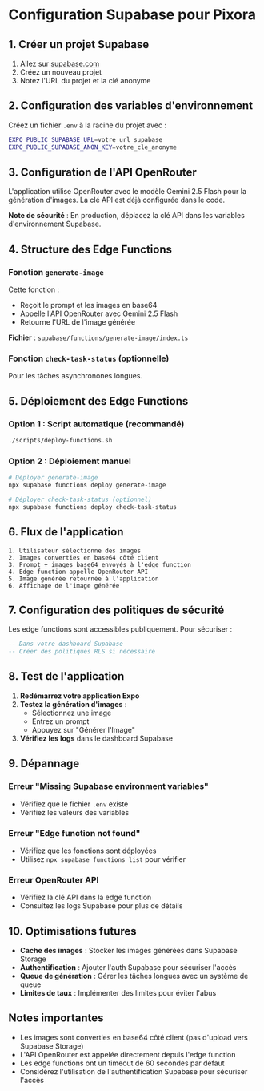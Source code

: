 # Configuration Supabase pour Pixora

## 1. Créer un projet Supabase

1. Allez sur [supabase.com](https://supabase.com)
2. Créez un nouveau projet
3. Notez l'URL du projet et la clé anonyme

## 2. Configuration des variables d'environnement

Créez un fichier `.env` à la racine du projet avec :

```bash
EXPO_PUBLIC_SUPABASE_URL=votre_url_supabase
EXPO_PUBLIC_SUPABASE_ANON_KEY=votre_cle_anonyme
```

## 3. Configuration de l'API OpenRouter

L'application utilise OpenRouter avec le modèle Gemini 2.5 Flash pour la génération d'images. La clé API est déjà configurée dans le code.

**Note de sécurité** : En production, déplacez la clé API dans les variables d'environnement Supabase.

## 4. Structure des Edge Functions

### Fonction `generate-image`

Cette fonction :
- Reçoit le prompt et les images en base64
- Appelle l'API OpenRouter avec Gemini 2.5 Flash
- Retourne l'URL de l'image générée

**Fichier** : `supabase/functions/generate-image/index.ts`

### Fonction `check-task-status` (optionnelle)

Pour les tâches asynchronones longues.

## 5. Déploiement des Edge Functions

### Option 1 : Script automatique (recommandé)

```bash
./scripts/deploy-functions.sh
```

### Option 2 : Déploiement manuel

```bash
# Déployer generate-image
npx supabase functions deploy generate-image

# Déployer check-task-status (optionnel)
npx supabase functions deploy check-task-status
```

## 6. Flux de l'application

```
1. Utilisateur sélectionne des images
2. Images converties en base64 côté client
3. Prompt + images base64 envoyés à l'edge function
4. Edge function appelle OpenRouter API
5. Image générée retournée à l'application
6. Affichage de l'image générée
```

## 7. Configuration des politiques de sécurité

Les edge functions sont accessibles publiquement. Pour sécuriser :

```sql
-- Dans votre dashboard Supabase
-- Créer des politiques RLS si nécessaire
```

## 8. Test de l'application

1. **Redémarrez votre application Expo**
2. **Testez la génération d'images** :
   - Sélectionnez une image
   - Entrez un prompt
   - Appuyez sur "Générer l'Image"
3. **Vérifiez les logs** dans le dashboard Supabase

## 9. Dépannage

### Erreur "Missing Supabase environment variables"
- Vérifiez que le fichier `.env` existe
- Vérifiez les valeurs des variables

### Erreur "Edge function not found"
- Vérifiez que les fonctions sont déployées
- Utilisez `npx supabase functions list` pour vérifier

### Erreur OpenRouter API
- Vérifiez la clé API dans la edge function
- Consultez les logs Supabase pour plus de détails

## 10. Optimisations futures

- **Cache des images** : Stocker les images générées dans Supabase Storage
- **Authentification** : Ajouter l'auth Supabase pour sécuriser l'accès
- **Queue de génération** : Gérer les tâches longues avec un système de queue
- **Limites de taux** : Implémenter des limites pour éviter l'abus

## Notes importantes

- Les images sont converties en base64 côté client (pas d'upload vers Supabase Storage)
- L'API OpenRouter est appelée directement depuis l'edge function
- Les edge functions ont un timeout de 60 secondes par défaut
- Considérez l'utilisation de l'authentification Supabase pour sécuriser l'accès
